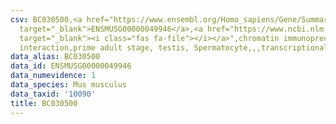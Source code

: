 ```yaml
---
csv: BC030500,<a href="https://www.ensembl.org/Homo_sapiens/Gene/Summary?db=core;g=ENSMUSG00000049946"
  target="_blank">ENSMUSG00000049946</a>,<a href="https://www.ncbi.nlm.nih.gov/pubmed/25450459"
  target="_blank"><i class="fas fa-file"></i></a>",chromatin immunoprecipitation assay,direct
  interaction,prime adult stage, testis, Spermatocyte,,,transcriptional regulation,
data_alias: BC030500
data_id: ENSMUSG00000049946
data_numevidence: 1
data_species: Mus musculus
data_taxid: '10090'
title: BC030500
---
```

